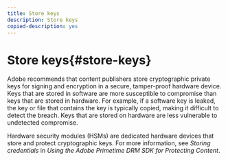 ```yaml
---
title: Store keys
description: Store keys
copied-description: yes
---
```


# Store keys{#store-keys}

Adobe recommends that content publishers store cryptographic private keys for signing and encryption in a secure, tamper-proof hardware device. Keys that are stored in software are more susceptible to compromise than keys that are stored in hardware. For example, if a software key is leaked, the key or file that contains the key is typically copied, making it difficult to detect the breach. Keys that are stored on hardware are less vulnerable to undetected compromise.

Hardware security modules (HSMs) are dedicated hardware devices that store and protect cryptographic keys. For more information, see *Storing credentials* in *Using the Adobe Primetime DRM SDK for Protecting Content*. 
